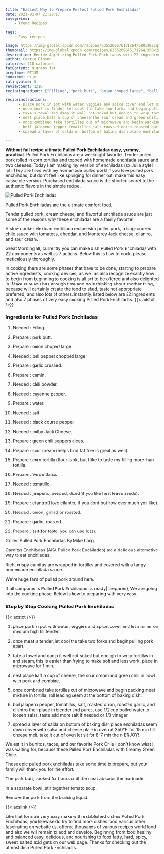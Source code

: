```yaml
---
title: "Easiest Way to Prepare Perfect Pulled Pork Enchiladas"
date: 2021-01-07 21:28:17
categories:
    - Trend Recipes
    
tags:
    - Easy recipes

image: https://img-global.cpcdn.com/recipes/6355269676171264/680x482cq70/pulled-pork-enchiladas-recipe-main-photo.jpg
thumbnail: https://img-global.cpcdn.com/recipes/6355269676171264/350x250cq70/pulled-pork-enchiladas-recipe-main-photo.jpg
description: Recipe Appetizing Pulled Pork Enchiladas with 22 ingredients and 7 stages of easy cooking.
author: Carrie Gibson
calories: 218 calories
fatContent: 9 grams fat
preptime: PT13M
cooktime: PT1H
ratingvalue: 5
reviewcount: 1216
recipeingredient: ["Filling", "pork butt", "onion choped large", "bell pepper chopped large", "garlic crushed", "cumin", "chili powder", "cayenne pepper", "water", "salt", "black course pepper", "colby Jack Cheese", "green chili peppers dices", "sour cream helps bind fat free is great as well", "corn tortilla flour is ok but I like to taste my filling more than tortilla", "Verde Salsa", "tomatillo", "jalapeno seeded dicedif you like heat leave seeds", "cilantroI love cilantro if you dont put how ever much you like", "onion grilled or roasted", "garlic roasted", "saltfor taste you can use less"]

recipeinstructions: 
      - place pork in pot with water veggies and spice cover and let simmer on medium high till tender 
      - once meat is tender let cool the take two forks and begin pulling pork apart 
      - take a towel and damp it well not soked but enough to wrap tortillas in and steam this is easier than frying to make soft and less work place in microwave for 1 min 
      - nest place half a cup of cheese the sour cream and green chili in bowl with pork and combine 
      - once combined take tortillas out of microwave and begin packing meat mixture in tortilla roll leacing seem at the bottom of baking dish 
      - boil jalapeno pepper tomatillos salt roasted onion roasted garlic and cilantro then place in blender and puree use 12 cup boiled water to loosen salsa taste add more salt if needed or 18 vinager 
      - spread a layer of salda on bottom of baking dish place enchiladas seem down cover with salsa and cheese pla e in oven at 350F for 15 min till cheese melt take it out of oven let sit for 87 min the n ENJOY

---
```




**Without fail recipe ultimate Pulled Pork Enchiladas easy, yummy, practical**. Pulled Pork Enchiladas are a weeknight favorite. Tender pulled pork rolled in corn tortillas and topped with homemade enchilada sauce and two cheeses. Today I am making my version of enchiladas (so Julia style! lol) They are filled with my homemade pulled pork! If you love pulled pork enchiladas, but don&#39;t feel like splurging for dinner out, make this easy casserole version. Purchased enchilada sauce is the shortcutsecret to the authentic flavors in the simple recipe.


![Pulled Pork Enchiladas](https://img-global.cpcdn.com/recipes/6355269676171264/680x482cq70/pulled-pork-enchiladas-recipe-main-photo.jpg "Pulled Pork Enchiladas")



Pulled Pork Enchiladas are the ultimate comfort food.

Tender pulled pork, cream cheese, and flavorful enchilada sauce are just some of the reasons why these enchiladas are a family favorite!

A slow cooker Mexican enchilada recipe with pulled pork, a long-cooked chile sauce with tomatoes, cheddar, and Monterey Jack cheese, cilantro, and sour cream.


Great Morning all, currently you can make dish Pulled Pork Enchiladas with 22 components as well as 7 actions. Below this is how to cook, please meticulously thoroughly.

In cooking there are some phases that have to be done, starting to prepare active ingredients, cooking devices, as well as also recognize exactly how to begin from beginning to cooking is all set to be offered and also delighted in. Make sure you has enough time and no is thinking about another thing, because will certainly create the food to shed, taste not appropriate preferred, and also lots of others. Instantly, listed below are 22 ingredients and also 7 phases of very easy cooking Pulled Pork Enchiladas.
{{< adstxt />}}

### Ingredients for Pulled Pork Enchiladas


1. Needed  : Filling.

1. Prepare  : pork butt.

1. Prepare  : onion choped large.

1. Needed  : bell pepper chopped large.

1. Prepare  : garlic crushed.

1. Prepare  : cumin.

1. Needed  : chili powder.

1. Needed  : cayenne pepper.

1. Prepare  : water.

1. Needed  : salt.

1. Needed  : black course pepper.

1. Needed  : colby Jack Cheese.

1. Prepare  : green chili peppers dices.

1. Prepare  : sour cream (helps bind fat free is great as well).

1. Prepare  : corn tortilla (flour is ok, but I like to taste my filling more than tortilla.

1. Prepare  : Verde Salsa.

1. Needed  : tomatillo.

1. Needed  : jalapeno, seeded, diced(if you like heat leave seeds).

1. Prepare  : cilantro(I love cilantro, if you dont put how ever much you like).

1. Needed  : onion, grilled or roasted.

1. Prepare  : garlic, roasted.

1. Prepare  : salt(for taste, you can use less).


Grilled Pulled Pork Enchiladas By Mike Lang.

Carnitas Enchiladas (AKA Pulled Pork Enchiladas) are a delicious alternative way to eat enchiladas.

Rich, crispy carnitas are wrapped in tortillas and covered with a tangy homemade enchilada sauce.

We&#39;re huge fans of pulled pork around here.


If all components Pulled Pork Enchiladas its ready| prepares}, We are going into the cooking phase. Below is how to preparing with very easy.

### Step by Step Cooking Pulled Pork Enchiladas

{{< adstxt />}}


1. place pork in pot with water, veggies and spice, cover and let simmer on medium high till tender.



1. once meat is tender, let cool the take two forks and begin pulling pork apart.



1. take a towel and damp it well not soked but enough to wrap tortillas in and steam, this is easier than frying to make soft and less work, place in microwave for 1 min.



1. nest place half a cup of cheese, the sour cream and green chili in bowl with pork and combine.



1. once combined take tortillas out of microwave and begin packing meat mixture in tortilla, roll leacing seem at the bottom of baking dish.



1. boil jalapeno pepper, tomatillos, salt, roasted onion, roasted garlic, and cilantro then place in blender and puree, use 1/2 cup boiled water to loosen salsa, taste add more salt if needed or 1/8 vinager.



1. spread a layer of salda on bottom of baking dish place enchiladas seem down cover with salsa and cheese pla e in oven at 350°F. for 15 min till cheese melt, take it out of oven let sit for 8-7 min the n ENJOY!.




We eat it in burritos, tacos, and our favorite Pork Chile I don&#39;t know what I was waiting for, because these Pulled Pork Enchiladas with Creamy Green Chile.

These epic pulled pork enchiladas take some time to prepare, but your family will thank you for the effort.

The pork butt, cooked for hours until the meat absorbs the marinade.

In a separate bowl, stir together tomato soup.

Remove the pork from the braising liquid.


{{< adslink />}}

Like that formula very easy make with established dishes Pulled Pork Enchiladas, you likewise do try to find more dishes food various other fascinating on website us, offered thousands of various recipes world food and also we will remain to add and develop. Beginning from food healthy and balanced easy, delicious, and nourishing to food fatty, hard, spicy, sweet, salted acid gets on our web page. Thanks for checking out the utmost dish Pulled Pork Enchiladas.
